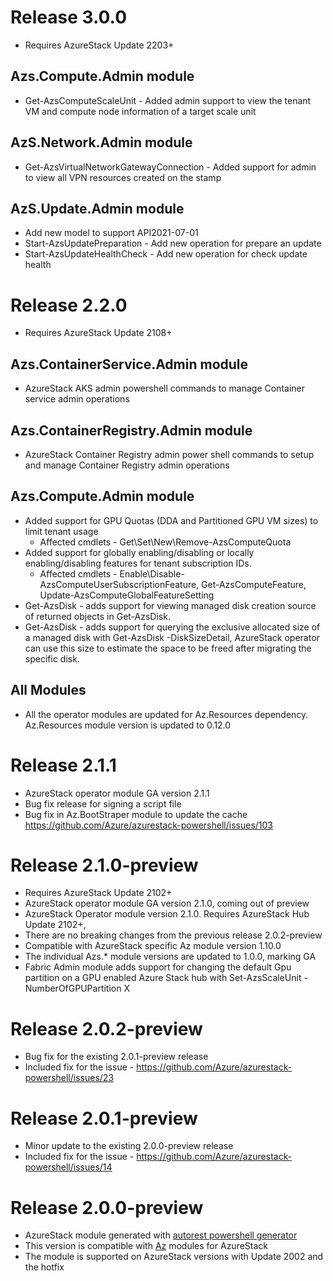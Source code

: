 # Release 3.0.0
* Requires AzureStack Update 2203+
## Azs.Compute.Admin module
* Get-AzsComputeScaleUnit - Added admin support to view the tenant VM and compute node information of a target scale unit
## AzS.Network.Admin module
* Get-AzsVirtualNetworkGatewayConnection - Added support for admin to view all VPN resources created on the stamp
## AzS.Update.Admin module
* Add new model to support API2021-07-01
* Start-AzsUpdatePreparation - Add new operation for prepare an update
* Start-AzsUpdateHealthCheck - Add new operation for check update health

# Release 2.2.0
* Requires AzureStack Update 2108+
## Azs.ContainerService.Admin module 
* AzureStack AKS admin powershell commands to manage Container service admin operations
## Azs.ContainerRegistry.Admin module
* AzureStack Container Registry admin power shell commands to setup and manage Container Registry admin operations
## Azs.Compute.Admin module
* Added support for GPU Quotas (DDA and Partitioned GPU VM sizes) to limit tenant usage
    * Affected cmdlets - Get\Set\New\Remove-AzsComputeQuota
* Added support for globally enabling/disabling or locally enabling/disabling features for tenant subscription IDs.
    * Affected cmdlets - Enable\Disable-AzsComputeUserSubscriptionFeature, Get-AzsComputeFeature, Update-AzsComputeGlobalFeatureSetting 
* Get-AzsDisk - adds support for viewing managed disk creation source of returned objects in Get-AzsDisk.
* Get-AzsDisk - adds support for querying the exclusive allocated size of a managed disk with Get-AzsDisk -DiskSizeDetail, AzureStack operator can use this size to estimate the space to be freed after migrating the specific disk.

## All Modules
* All the operator modules are updated for Az.Resources dependency. Az.Resources module version is updated to 0.12.0

# Release 2.1.1
* AzureStack operator module GA version 2.1.1
* Bug fix release for signing a script file
* Bug fix in Az.BootStraper module to update the cache https://github.com/Azure/azurestack-powershell/issues/103

# Release 2.1.0-preview
* Requires AzureStack Update 2102+
* AzureStack operator module GA version 2.1.0, coming out of preview
* AzureStack Operator module version 2.1.0. Requires AzureStack Hub Update 2102+,
* There are no breaking changes from the previous release 2.0.2-preview
* Compatible with AzureStack specific Az module version 1.10.0
* The individual Azs.* module versions are updated to 1.0.0, marking GA
* Fabric Admin module adds support for changing the default Gpu partition on a GPU enabled Azure Stack hub with Set-AzsScaleUnit -NumberOfGPUPartition X

# Release 2.0.2-preview
* Bug fix for the existing 2.0.1-preview release
* Included fix for the issue - https://github.com/Azure/azurestack-powershell/issues/23

# Release 2.0.1-preview
* Minor update to the existing 2.0.0-preview release
* Included fix for the issue - https://github.com/Azure/azurestack-powershell/issues/14

# Release 2.0.0-preview
* AzureStack module generated with [autorest powershell generator](https://github.com/Azure/autorest.powershell)
* This version is compatible with [Az](https://www.powershellgallery.com/packages/Az/0.10.0-preview) modules for AzureStack
* The module is supported on AzureStack versions with Update 2002 and the hotfix

